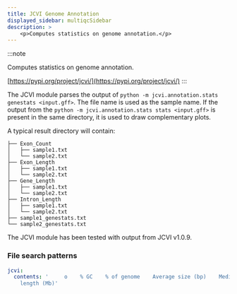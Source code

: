 ```yaml
---
title: JCVI Genome Annotation
displayed_sidebar: multiqcSidebar
description: >
    <p>Computes statistics on genome annotation.</p>
---
```


<!--
~~~~~ DO NOT EDIT ~~~~~
This file is autogenerated from the MultiQC module python docstring.
Do not edit the markdown, it will be overwritten.

File path for the source of this content: multiqc/modules/jcvi/jcvi.py
~~~~~~~~~~~~~~~~~~~~~~~
-->

:::note
<p>Computes statistics on genome annotation.</p>

[https://pypi.org/project/jcvi/](https://pypi.org/project/jcvi/)
:::

The JCVI module parses the output of `python -m jcvi.annotation.stats genestats <input.gff>`.
The file name is used as the sample name.
If the output from the `python -m jcvi.annotation.stats stats <input.gff>` is present in the same directory,
it is used to draw complementary plots.

A typical result directory will contain:

```
├── Exon_Count
│   ├── sample1.txt
│   └── sample2.txt
├── Exon_Length
│   ├── sample1.txt
│   └── sample2.txt
├── Gene_Length
│   ├── sample1.txt
│   └── sample2.txt
├── Intron_Length
│   ├── sample1.txt
│   └── sample2.txt
├── sample1_genestats.txt
└── sample2_genestats.txt

```

The JCVI module has been tested with output from JCVI v1.0.9.

### File search patterns

```yaml
jcvi:
  contents: '     o    % GC    % of genome    Average size (bp)    Median size (bp)    Number    Total
    length (Mb)'
```
    